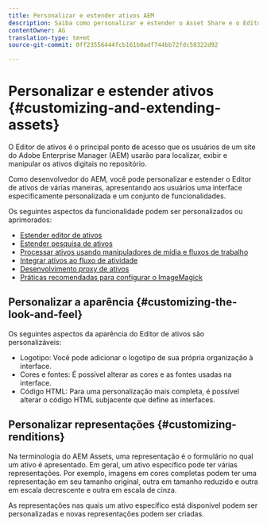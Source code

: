 ```yaml
---
title: Personalizar e estender ativos AEM
description: Saiba como personalizar e estender o Asset Share e o Editor de ativos, que apresenta aos usuários uma interface especificamente personalizada e um conjunto de funcionalidades.
contentOwner: AG
translation-type: tm+mt
source-git-commit: 0ff23556444fcb161b0adf744bb72fdc50322d92

---
```



# Personalizar e estender ativos {#customizing-and-extending-assets}

O Editor de ativos é o principal ponto de acesso que os usuários de um site do Adobe Enterprise Manager (AEM) usarão para localizar, exibir e manipular os ativos digitais no repositório.

Como desenvolvedor do AEM, você pode personalizar e estender o Editor de ativos de várias maneiras, apresentando aos usuários uma interface especificamente personalizada e um conjunto de funcionalidades.

Os seguintes aspectos da funcionalidade podem ser personalizados ou aprimorados:

* [Estender editor de ativos](asseteditorx.md)
* [Estender pesquisa de ativos](searchx.md)
* [Processar ativos usando manipuladores de mídia e fluxos de trabalho](media-handlers.md)
* [Integrar ativos ao fluxo de atividade](extending-activity-stream.md)
* [Desenvolvimento proxy de ativos](proxy.md)
* [Práticas recomendadas para configurar o ImageMagick](best-practices-for-imagemagick.md)

## Personalizar a aparência {#customizing-the-look-and-feel}

Os seguintes aspectos da aparência do Editor de ativos são personalizáveis:

* Logotipo: Você pode adicionar o logotipo de sua própria organização à interface.
* Cores e fontes: É possível alterar as cores e as fontes usadas na interface.
* Código HTML: Para uma personalização mais completa, é possível alterar o código HTML subjacente que define as interfaces.

## Personalizar representações {#customizing-renditions}

Na terminologia do AEM Assets, uma representação é o formulário no qual um ativo é apresentado. Em geral, um ativo específico pode ter várias representações. Por exemplo, imagens em cores completas podem ter uma representação em seu tamanho original, outra em tamanho reduzido e outra em escala decrescente e outra em escala de cinza.

As representações nas quais um ativo específico está disponível podem ser personalizadas e novas representações podem ser criadas.
